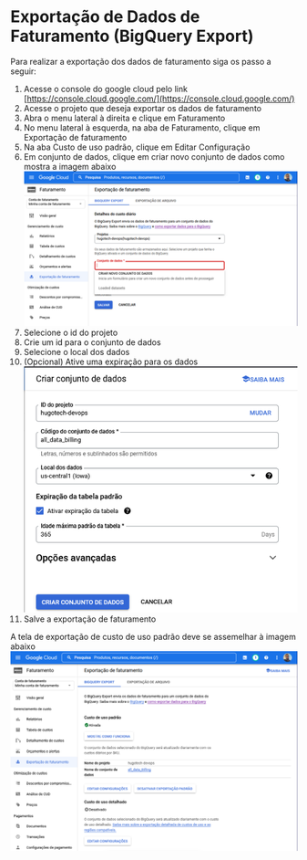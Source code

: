 # Exportação de Dados de Faturamento (BigQuery Export)

Para realizar a exportação dos dados de faturamento siga os passo a seguir:

1. Acesse o console do google cloud pelo link [https://console.cloud.google.com/](https://console.cloud.google.com/)
2. Acesse o projeto que deseja exportar os dados de faturamento
3. Abra o menu lateral à direita e clique em Faturamento
4. No menu lateral à esquerda, na aba de Faturamento, clique em Exportação de faturamento
5. Na aba Custo de uso padrão, clique em Editar Configuração
6. Em conjunto de dados, clique em criar novo conjunto de dados como mostra a imagem abaixo
![imagem1](./imagens/criar_conjunto_dados.png)
7. Selecione o id do projeto
8. Crie um id para o conjunto de dados
9. Selecione o local dos dados
10. (Opcional) Ative uma expiração para os dados
![imagem2](./imagens/conjunto_dados.png)
11. Salve a exportação de faturamento

A tela de exportação de custo de uso padrão deve se assemelhar à imagem abaixo
![imagem3](imagens/exportacao_faturamento.png)
